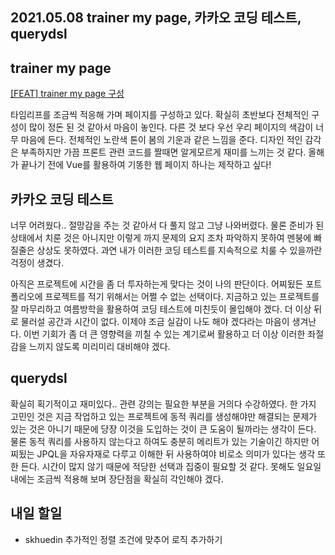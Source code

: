 ## 2021.05.08 trainer my page, 카카오 코딩 테스트, querydsl

## trainer my page 

[[FEAT] trainer my page 구성](https://github.com/healthner/healthner/pull/45)

타임리프를 조금씩 적응해 가며 페이지를 구성하고 있다. 확실히 초반보다 전체적인 구성이 많이 정돈 된 것 같아서 마음이 놓인다. 다른 것 보다 우선 우리 페이지의 색감이 너무 마음에 든다. 전체적인 노란색 톤이 봄의 기운과 같은 느낌을 준다. 디자인 적인 감각은 부족하지만 가끔 프론트 관련 코드를 짤때면 알게모르게 재미를 느끼는 것 같다. 올해가 끝나기 전에 Vue를 활용하여 기똥한 웹 페이지 하나는 제작하고 싶다!

## 카카오 코딩 테스트

너무 어려웠다.. 절망감을 주는 것 같아서 다 풀지 않고 그냥 나와버렸다. 물론 준비가 된 상태에서 치룬 것은 아니지만 이렇게 까지 문제의 요지 조차 파악하지 못하여 멘붕에 빠질줄은 상상도 못하였다. 과연 내가 이러한 코딩 테스트를 지속적으로 치룰 수 있을까란 걱정이 생겼다.

아직은 프로젝트에 시간을 좀 더 투자하는게 맞다는 것이 나의 판단이다. 어찌됬든 포트폴리오에 프로젝트를 적기 위해서는 어쩔 수 없는 선택이다. 지금하고 있는 프로젝트를 잘 마무리하고 여름방학을 활용하여 코딩 테스트에 미친듯이 몰입해야 겠다. 더 이상 뒤로 물러설 공간과 시간이 없다. 이제야 조금 실감이 나도 해야 겠다라는 마음이 생겨난다. 이번 기회가 좀 더 큰 영향력을 끼칠 수 있는 계기로써 활용하고 더 이상 이러한 좌절감을 느끼지 않도록 미리미리 대비해야 겠다.

## querydsl

확실히 획기적이고 재미있다.. 관련 강의는 필요한 부분을 거의다 수강하였다. 한 가지 고민인 것은 지금 작업하고 있는 프로젝트에 동적 쿼리를 생성해야만 해결되는 문제가 있는 것은 아니기 때문에 당장 이것을 도입하는 것이 큰 도움이 될까라는 생각이 든다. 물론 동적 쿼리를 사용하지 않는다고 하여도 충분히 메리트가 있는 기술이긴 하지만 어찌됬는 JPQL을 자유자재로 다루고 이해한 뒤 사용하여야 비로소 의미가 있다는 생각 또한 든다. 시간이 많지 않기 때문에 적당한 선택과 집중이 필요할 것 같다. 못해도 일요일 내에는 조금씩 적용해 보며 장단점을 확실히 각인해야 겠다.

## 내일 할일
 - skhuedin 추가적인 정렬 조건에 맞추어 로직 추가하기